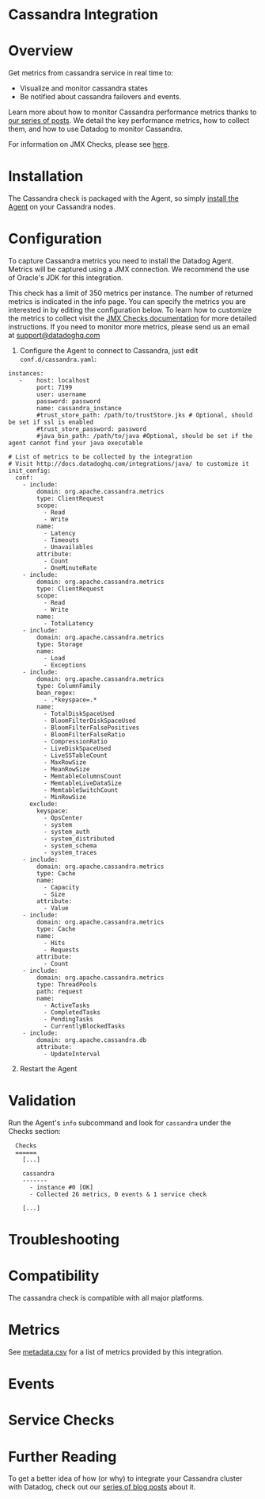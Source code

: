 # Cassandra Integration

# Overview

Get metrics from cassandra service in real time to:

* Visualize and monitor cassandra states
* Be notified about cassandra failovers and events.

Learn more about how to monitor Cassandra performance metrics thanks to [our series of posts](https://www.datadoghq.com/blog/how-to-monitor-cassandra-performance-metrics/). We detail the key performance metrics, how to collect them, and how to use Datadog to monitor Cassandra.
  		  
For information on JMX Checks, please see [here](http://docs.datadoghq.com/integrations/java/).
  
# Installation

The Cassandra check is packaged with the Agent, so simply [install the Agent](https://app.datadoghq.com/account/settings#agent) on your Cassandra nodes.

# Configuration

To capture Cassandra metrics you need to install the Datadog Agent. Metrics will be captured using a JMX connection. 
We recommend the use of Oracle's JDK for this integration. 

This check has a limit of 350 metrics per instance. The number of returned metrics is indicated in the info page. You can specify the metrics you are interested in by editing the configuration below. To learn how to customize the metrics to collect visit the [JMX Checks documentation](https://docs.datadoghq.com/integrations/java/) for more detailed instructions. If you need to monitor more metrics, please send us an email at support@datadoghq.com

1. Configure the Agent to connect to Cassandra, just edit `conf.d/cassandra.yaml`:

```
instances:
   -    host: localhost
        port: 7199
        user: username
        password: password
        name: cassandra_instance
        #trust_store_path: /path/to/trustStore.jks # Optional, should be set if ssl is enabled
        #trust_store_password: password
        #java_bin_path: /path/to/java #Optional, should be set if the agent cannot find your java executable

# List of metrics to be collected by the integration
# Visit http://docs.datadoghq.com/integrations/java/ to customize it
init_config:
  conf:
    - include:
        domain: org.apache.cassandra.metrics
        type: ClientRequest
        scope:
          - Read
          - Write
        name:
          - Latency
          - Timeouts
          - Unavailables
        attribute:
          - Count
          - OneMinuteRate
    - include:
        domain: org.apache.cassandra.metrics
        type: ClientRequest
        scope:
          - Read
          - Write
        name:
          - TotalLatency
    - include:
        domain: org.apache.cassandra.metrics
        type: Storage
        name:
          - Load
          - Exceptions
    - include:
        domain: org.apache.cassandra.metrics
        type: ColumnFamily
        bean_regex:
          - .*keyspace=.*
        name:
          - TotalDiskSpaceUsed
          - BloomFilterDiskSpaceUsed
          - BloomFilterFalsePositives
          - BloomFilterFalseRatio
          - CompressionRatio
          - LiveDiskSpaceUsed
          - LiveSSTableCount
          - MaxRowSize
          - MeanRowSize
          - MemtableColumnsCount
          - MemtableLiveDataSize
          - MemtableSwitchCount
          - MinRowSize
      exclude:
        keyspace:
          - OpsCenter
          - system
          - system_auth
          - system_distributed
          - system_schema
          - system_traces
    - include:
        domain: org.apache.cassandra.metrics
        type: Cache
        name:
          - Capacity
          - Size
        attribute:
          - Value
    - include:
        domain: org.apache.cassandra.metrics
        type: Cache
        name:
          - Hits
          - Requests
        attribute:
          - Count
    - include:
        domain: org.apache.cassandra.metrics
        type: ThreadPools
        path: request
        name:
          - ActiveTasks
          - CompletedTasks
          - PendingTasks
          - CurrentlyBlockedTasks
    - include:
        domain: org.apache.cassandra.db
        attribute:
          - UpdateInterval
```

2. Restart the Agent

# Validation

Run the Agent's `info` subcommand and look for `cassandra` under the Checks section:

```
  Checks
  ======
    [...]

    cassandra
    -------
      - instance #0 [OK]
      - Collected 26 metrics, 0 events & 1 service check

    [...]
```

# Troubleshooting

# Compatibility

The cassandra check is compatible with all major platforms.

# Metrics

See [metadata.csv](https://github.com/DataDog/integrations-core/blob/master/cassandra/metadata.csv) for a list of metrics provided by this integration.

# Events

# Service Checks

# Further Reading

To get a better idea of how (or why) to integrate your Cassandra cluster with Datadog, check out our [series of blog posts](https://www.datadoghq.com/blog/how-to-monitor-cassandra-performance-metrics) about it.
